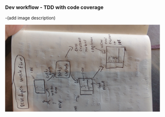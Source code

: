 ### Dev workflow - TDD with code coverage

-(add image description)

![](images/Dev-workflow-tdd-with-code-coverage.jpg)
